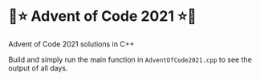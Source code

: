 # 🎄⭐ Advent of Code 2021 ⭐🎄
Advent of Code 2021 solutions in C++

Build and simply run the main function in `AdventOfCode2021.cpp` to see the output of all days.
